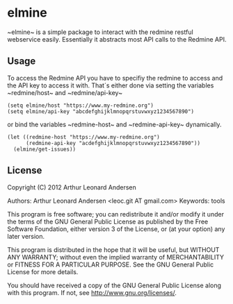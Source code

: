 # elmine

~elmine~ is a simple package to interact with the redmine restful
webservice easily. Essentially it abstracts most API calls to the
Redmine API.

## Usage

To access the Redmine API you have to specifiy the redmine to access
and the API key to access it with. That´s either done via setting the
variables ~redmine/host~ and ~redmine/api-key~

    (setq elmine/host "https://www.my-redmine.org")
    (setq elmine/api-key "abcdefghijklmnopqrstuvwxyz1234567890")

or bind the variables ~redmine-host~ and ~redmine-api-key~
dynamically.

    (let ((redmine-host "https://www.my-redmine.org")
          (redmine-api-key "acdefghijklmnopqrstuvwxyz1234567890"))
      (elmine/get-issues))

## License

Copyright (C) 2012 Arthur Leonard Andersen

Authors: Arthur Leonard Andersen <leoc.git AT gmail.com>
Keywords: tools

This program is free software; you can redistribute it and/or modify it under the terms of the GNU General Public License as published by the Free Software Foundation, either version 3 of the License, or (at your option) any later version.

This program is distributed in the hope that it will be useful, but WITHOUT ANY WARRANTY; without even the implied warranty of MERCHANTABILITY or FITNESS FOR A PARTICULAR PURPOSE. See the GNU General Public License for more details.

You should have received a copy of the GNU General Public License along with this program. If not, see http://www.gnu.org/licenses/.
